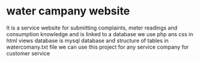 # water campany website
It is a service website for submitting complaints, meter readings and consumption knowledge and is linked to a database
we use php ans css in html views
database is mysql database and structure of tables in watercomany.txt file
we can use this project for any service company for customer service
